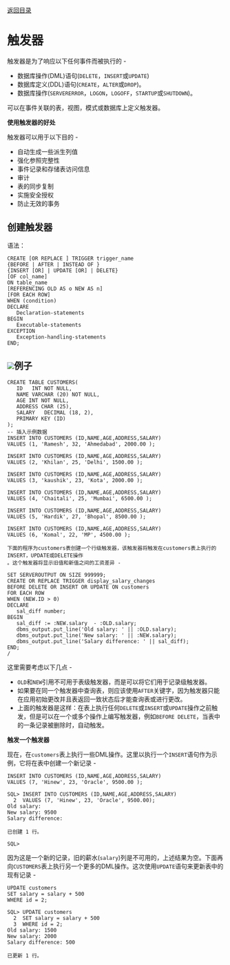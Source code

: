 [返回目录](/README.md)

# 触发器

触发器是为了响应以下任何事件而被执行的 -

* 数据库操作\(DML\)语句\(`DELETE`，`INSERT`或`UPDATE`\)
* 数据库定义\(DDL\)语句\(`CREATE`，`ALTER`或`DROP`\)。
* 数据库操作\(`SERVERERROR`，`LOGON`，`LOGOFF`，`STARTUP`或`SHUTDOWN`\)。

可以在事件关联的表，视图，模式或数据库上定义触发器。

**使用触发器的好处**

触发器可以用于以下目的 -

* 自动生成一些派生列值
* 强化参照完整性
* 事件记录和存储表访问信息
* 审计
* 表的同步复制
* 实施安全授权
* 防止无效的事务

## 创建触发器

语法：

```
CREATE [OR REPLACE ] TRIGGER trigger_name  
{BEFORE | AFTER | INSTEAD OF }  
{INSERT [OR] | UPDATE [OR] | DELETE}  
[OF col_name]  
ON table_name  
[REFERENCING OLD AS o NEW AS n]  
[FOR EACH ROW]  
WHEN (condition)   
DECLARE 
   Declaration-statements 
BEGIN  
   Executable-statements 
EXCEPTION 
   Exception-handling-statements 
END;
```

## ![](/assets/import40.png)例子

```
CREATE TABLE CUSTOMERS( 
   ID   INT NOT NULL, 
   NAME VARCHAR (20) NOT NULL, 
   AGE INT NOT NULL, 
   ADDRESS CHAR (25), 
   SALARY   DECIMAL (18, 2),        
   PRIMARY KEY (ID) 
);
-- 插入示例数据
INSERT INTO CUSTOMERS (ID,NAME,AGE,ADDRESS,SALARY) 
VALUES (1, 'Ramesh', 32, 'Ahmedabad', 2000.00 );  

INSERT INTO CUSTOMERS (ID,NAME,AGE,ADDRESS,SALARY) 
VALUES (2, 'Khilan', 25, 'Delhi', 1500.00 );  

INSERT INTO CUSTOMERS (ID,NAME,AGE,ADDRESS,SALARY) 
VALUES (3, 'kaushik', 23, 'Kota', 2000.00 );

INSERT INTO CUSTOMERS (ID,NAME,AGE,ADDRESS,SALARY) 
VALUES (4, 'Chaitali', 25, 'Mumbai', 6500.00 ); 

INSERT INTO CUSTOMERS (ID,NAME,AGE,ADDRESS,SALARY) 
VALUES (5, 'Hardik', 27, 'Bhopal', 8500.00 );  

INSERT INTO CUSTOMERS (ID,NAME,AGE,ADDRESS,SALARY) 
VALUES (6, 'Komal', 22, 'MP', 4500.00 );
```

```
下面的程序为customers表创建一个行级触发器，该触发器将触发在customers表上执行的INSERT，UPDATE或DELETE操作
。这个触发器将显示旧值和新值之间的工资差异 -

SET SERVEROUTPUT ON SIZE 999999;
CREATE OR REPLACE TRIGGER display_salary_changes 
BEFORE DELETE OR INSERT OR UPDATE ON customers 
FOR EACH ROW 
WHEN (NEW.ID > 0) 
DECLARE 
   sal_diff number; 
BEGIN 
   sal_diff := :NEW.salary  - :OLD.salary; 
   dbms_output.put_line('Old salary: ' || :OLD.salary); 
   dbms_output.put_line('New salary: ' || :NEW.salary); 
   dbms_output.put_line('Salary difference: ' || sal_diff); 
END; 
/
```

这里需要考虑以下几点 -

* `OLD`和`NEW`引用不可用于表级触发器，而是可以将它们用于记录级触发器。
* 如果要在同一个触发器中查询表，则应该使用`AFTER`关键字，因为触发器只能在应用初始更改并且表返回一致状态后才能查询表或进行更改。
* 上面的触发器是这样：在表上执行任何`DELETE`或`INSERT`或`UPDATE`操作之前触发，但是可以在一个或多个操作上编写触发器，例如`BEFORE DELETE`，当表中的一条记录被删除时，自动触发。

**触发一个触发器**

现在，在`customers`表上执行一些DML操作。这里以执行一个`INSERT`语句作为示例，它将在表中创建一个新记录 -

```
INSERT INTO CUSTOMERS (ID,NAME,AGE,ADDRESS,SALARY) 
VALUES (7, 'Hinew', 23, 'Oracle', 9500.00 );
```

```
SQL> INSERT INTO CUSTOMERS (ID,NAME,AGE,ADDRESS,SALARY)
  2  VALUES (7, 'Hinew', 23, 'Oracle', 9500.00);
Old salary:
New salary: 9500
Salary difference:

已创建 1 行。

SQL>
```

因为这是一个新的记录，旧的薪水\(`salary`\)列是不可用的，上述结果为空。下面再向`CUSTOMERS`表上执行另一个更多的DML操作。这次使用`UPDATE`语句来更新表中的现有记录 -

```
UPDATE customers 
SET salary = salary + 500 
WHERE id = 2;
```

```
SQL> UPDATE customers
  2  SET salary = salary + 500
  3  WHERE id = 2;
Old salary: 1500
New salary: 2000
Salary difference: 500

已更新 1 行。
```



